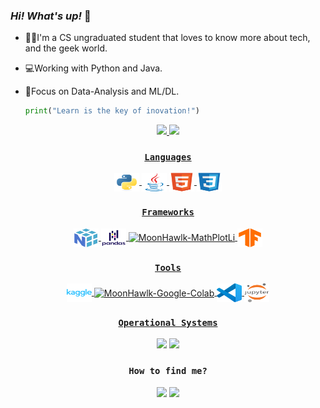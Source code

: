 ### *Hi! What's up!* 👋

- 👦🏻I'm a CS ungraduated student that loves to know more about tech, and the geek world.

- 💻Working with Python and Java.

- 📖Focus on Data-Analysis and ML/DL.

  ~~~python
  print("Learn is the key of inovation!")
  ~~~
  
<div align="center">

</div>

<div align="center">
  
  <a href="https://github.com/MoonHawlk">
  <img height="180em" src="https://github-readme-stats.vercel.app/api?username=MoonHawlk&show_icons=true&theme=blue&include_all_commits=true&count_private=true"/>
  <img height="180em" src="https://github-readme-stats.vercel.app/api/top-langs/?username=MoonHawlk&layout=compact&langs_count=7&theme=blue"/>
    
</div>
<h3 align="center">
    
    Languages
    
</h3>
  
<div align="center">
  
  <img align="center" alt="MoonHawlk-Python" height="30" width="40" src="https://raw.githubusercontent.com/devicons/devicon/master/icons/python/python-original.svg">
  <img align="center" alt="MoonHawlk-Java" height="30" width="40" src="https://github.com/devicons/devicon/blob/master/icons/java/java-original.svg">
  <img align="center" alt="MoonHawlk-HTML" height="30" width="40" src="https://raw.githubusercontent.com/devicons/devicon/master/icons/html5/html5-original.svg">
  <img align="center" alt="MoonHawlk-CSS" height="30" width="40" src="https://raw.githubusercontent.com/devicons/devicon/master/icons/css3/css3-original.svg">
  
</div>
<h3 align="center">
    
    Frameworks
    
</h3>
  
<div align="center">

  <img align="center" alt="MoonHawlk-NumPy" height="30" width="40" src="https://github.com/devicons/devicon/blob/master/icons/numpy/numpy-original.svg">
  <img align="center" alt="MoonHawlk-Pandas" height="30" width="40" src="https://github.com/devicons/devicon/blob/master/icons/pandas/pandas-original-wordmark.svg">
  <img align="center" alt="MoonHawlk-MathPlotLi" height="32" width="32" src="https://upload.wikimedia.org/wikipedia/commons/8/84/Matplotlib_icon.svg">
  <img align="center" alt="MoonHawlk-Tensor-Flow" height="30" width="40" src="https://github.com/devicons/devicon/blob/master/icons/tensorflow/tensorflow-original.svg">
  
  
</div>
<h3 align="center">
    
    Tools
    
</h3>
  
<div align="center">

  <img align="center" alt="MoonHawlk-Kaggle" height="30" width="40" src="https://github.com/devicons/devicon/blob/master/icons/kaggle/kaggle-original-wordmark.svg">
  <img align="center" alt="MoonHawlk-Google-Colab" height="30" width="40" src="https://upload.wikimedia.org/wikipedia/commons/d/d0/Google_Colaboratory_SVG_Logo.svg">
  <img align="center" alt="MoonHawlk-Vscode" height="30" width="40" src="https://github.com/devicons/devicon/blob/master/icons/vscode/vscode-original.svg">
  <img align="center" alt="MoonHawlk-Jupyter" height="30" width="40" src="https://github.com/devicons/devicon/blob/master/icons/jupyter/jupyter-original-wordmark.svg">
  
  
</div>
<h3 align="center">
    
    Operational Systems
    
</h3>  

  
<div align="center">
  
  <a target="_blank"><img src="https://img.shields.io/badge/Windows-0078D6?style=for-the-badge&logo=windows&logoColor=white" target="_blank"></a>
  <a target="_blank"><img src="https://img.shields.io/badge/Ubuntu-E95420?style=for-the-badge&logo=ubuntu&logoColor=white" target="_blank"></a>
  
</div>

<h3 align="center">
    
    How to find me?
    
</h3>
  
<div align="center">
  <a href = "mailto:minewitherboy@gmail.com"><img src="https://img.shields.io/badge/-Gmail-%23333?style=for-the-badge&logo=gmail&logoColor=white" target="_blank"></a>
  <a href="https://www.linkedin.com/in/filipe-moreno-5a614b1b7/" target="_blank"><img src="https://img.shields.io/badge/-LinkedIn-%230077B5?style=for-the-badge&logo=linkedin&logoColor=white" target="_blank"></a> 
</div>

 

